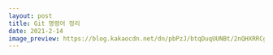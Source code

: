 ```yaml
---
layout: post
title: Git 명령어 정리
date: 2021-2-14 
image_preview: https://blog.kakaocdn.net/dn/pbPzJ/btqDuqUUNBt/2nQHXRRCgz7qDUpt7K8fv1/img.png
---
```





